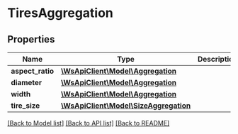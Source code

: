 # TiresAggregation

## Properties
Name | Type | Description | Notes
------------ | ------------- | ------------- | -------------
**aspect_ratio** | [**\WsApiClient\Model\Aggregation**](Aggregation.md) |  | 
**diameter** | [**\WsApiClient\Model\Aggregation**](Aggregation.md) |  | 
**width** | [**\WsApiClient\Model\Aggregation**](Aggregation.md) |  | 
**tire_size** | [**\WsApiClient\Model\SizeAggregation**](SizeAggregation.md) |  | 

[[Back to Model list]](../README.md#documentation-for-models) [[Back to API list]](../README.md#documentation-for-api-endpoints) [[Back to README]](../README.md)


